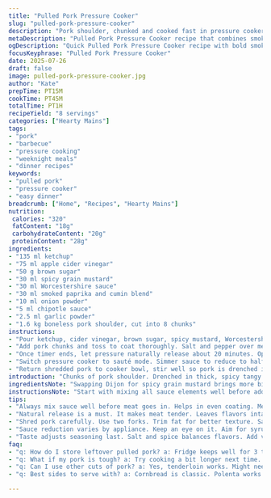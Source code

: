```yaml
---
title: "Pulled Pork Pressure Cooker"
slug: "pulled-pork-pressure-cooker"
description: "Pork shoulder, chunked and cooked fast in pressure cooker. Tangy sauce mixes ketchup with cider vinegar and brown sugar. Dijon swapped for spicy grain mustard, chili seasoning swapped with smoked paprika and cumin. Less garlic powder, more heat from chipotle sauce instead of Tabasco. Cook 35 minutes then natural release. Sauce reduced slow, thickened and poured back over shredded pork. Serve simply or in sandwiches with corn bread or creamy polenta. No dairy, no gluten, no nuts, no eggs. Bold smoky, sweet, tangy flavors."
metaDescription: "Pulled Pork Pressure Cooker recipe that combines smoky, tangy, sweet flavors for a delicious meal in just 1 hour. Perfect for BBQ lovers."
ogDescription: "Quick Pulled Pork Pressure Cooker recipe with bold smoky and sweet flavors. Perfect for sandwiches or served with cornbread."
focusKeyphrase: "Pulled Pork Pressure Cooker"
date: 2025-07-26
draft: false
image: pulled-pork-pressure-cooker.jpg
author: "Kate"
prepTime: PT15M
cookTime: PT45M
totalTime: PT1H
recipeYield: "8 servings"
categories: ["Hearty Mains"]
tags:
- "pork"
- "barbecue"
- "pressure cooking"
- "weeknight meals"
- "dinner recipes"
keywords:
- "pulled pork"
- "pressure cooker"
- "easy dinner"
breadcrumb: ["Home", "Recipes", "Hearty Mains"]
nutrition: 
 calories: "320"
 fatContent: "18g"
 carbohydrateContent: "20g"
 proteinContent: "28g"
ingredients:
- "135 ml ketchup"
- "75 ml apple cider vinegar"
- "50 g brown sugar"
- "30 ml spicy grain mustard"
- "30 ml Worcestershire sauce"
- "30 ml smoked paprika and cumin blend"
- "10 ml onion powder"
- "5 ml chipotle sauce"
- "2.5 ml garlic powder"
- "1.6 kg boneless pork shoulder, cut into 8 chunks"
instructions:
- "Pour ketchup, cider vinegar, brown sugar, spicy mustard, Worcestershire, smoked paprika-cumin mix, onion powder, chipotle sauce, garlic powder in pressure cooker. Stir to combine well."
- "Add pork chunks and toss to coat thoroughly. Salt and pepper over meat. Cover with lid locked. Set pressure cooker to meat function, 35 minutes cook time."
- "Once timer ends, let pressure naturally release about 20 minutes. Open lid carefully. Remove pork to bowl, shred meat finely with forks, trimming visible fat."
- "Switch pressure cooker to sauté mode. Simmer sauce to reduce to half volume, about 15 to 25 minutes. Sauce should be syrupy."
- "Return shredded pork to cooker bowl, stir well so pork is drenched in sauce. Adjust salt and spice if needed. Serve hot, alongside corn bread, polenta or sandwich rolls."
introduction: "Chunks of pork shoulder. Drenched in thick, spicy tangy sauce. Pressure cooker does the heavy lifting, cuts cooking time by half. Ketchup and cider vinegar mix base. Brown sugar adds depth, smoky paprika and cumin bring earthiness and warmth replacing chili seasoning. Chipotle sauce swaps out Tabasco for a smokier punch. Garlic and onion powders balance flavors. Cook quickly under pressure, natural release keeps meat moist. Sauce goes back in, reduced to sticky glaze. Pulled pork with bite. No dairy, gluten, nuts, or eggs. Simple sides like corn bread or creamy polenta keep it rustic."
ingredientsNote: "Swapping Dijon for spicy grain mustard brings more bite, deeper flavor. Smoked paprika and cumin instead of chili seasoning gives smoky warmth, less heat but complexity. Chipotle sauce instead of Tabasco adds smoke and subtle heat, complements smoked spices better. Brown sugar quantity slightly reduced to balance increased acidity from extra vinegar. Onion and garlic powders kept lower to not overpower smoky, spicy notes. Meat size standard at 1.6 kg shoulder, boneless and trimmed keeps fat manageable. Sauce quantities adjusted proportionally for thicker coating and better reduction. All ingredients allergy friendly—no nuts, gluten, dairy, eggs."
instructionsNote: "Start with mixing all sauce elements well before adding meat, ensures even coating. Toss meat chunks fully in sauce, let them marinate briefly if time allows. Pressure cook for 35 minutes, a bit shorter than standard to avoid overcooking but enough for tender pull apart. Natural release critical—reduces toughness, keeps juices inside meat. Shred carefully with forks, trim any excess fat after cooking for cleaner texture. Sauté mode reduction takes 15-25 minutes depending on cooker power; watch closely for syrupy consistency. Toss shredded pork back with sauce fully to impart flavor into every bite. Adjust seasoning last—salt, spice, vinegar balance with taste. Serve immediately, or keep warm on low sauté. Sides should absorb sauce well."
tips:
- "Always mix sauce well before meat goes in. Helps in even coating. Meat chunks should soak in flavors. If there's time, marinate."
- "Natural release is a must. It makes meat tender. Leaves flavors intact. About 20 minutes is good. Keeps moisture, avoid toughness."
- "Shred pork carefully. Use two forks. Trim fat for better texture. Saucing after shredding also adds flavor. Be generous with sauce!"
- "Sauce reduction varies by appliance. Keep an eye on it. Aim for syrupy. 15 to 25 minutes in sauté mode. Adjust thickness to preference."
- "Taste adjusts seasoning last. Salt and spice balances flavors. Add vinegar if needed to kick up acidity. Sides should absorb this sauce."
faq:
- "q: How do I store leftover pulled pork? a: Fridge keeps well for 3 to 4 days. Freeze leftovers for longer. Reheat gently in a skillet."
- "q: What if my pork is tough? a: Try cooking a bit longer next time. Adjust natural release time. Too quick might lead to texture issues."
- "q: Can I use other cuts of pork? a: Yes, tenderloin works. Might need less time, tougher cuts need longer. Just keep an eye on doneness."
- "q: Best sides to serve with? a: Cornbread is classic. Polenta works too. Consider pickles, coleslaw, add crunch. Balance flavors well."

---
```

